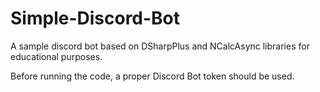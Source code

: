 # Simple-Discord-Bot
A sample discord bot based on DSharpPlus and NCalcAsync libraries for educational purposes.

Before running the code, a proper Discord Bot token should be used.
